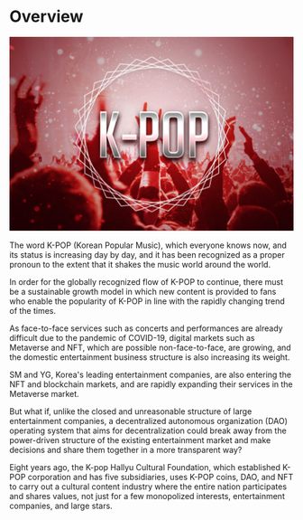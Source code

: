 # Overview



![](<../../../../.gitbook/assets/image (14).png>)



The word K-POP (Korean Popular Music), which everyone knows now, and its status is increasing day by day, and it has been recognized as a proper pronoun to the extent that it shakes the music world around the world.&#x20;

In order for the globally recognized flow of K-POP to continue, there must be a sustainable growth model in which new content is provided to fans who enable the popularity of K-POP in line with the rapidly changing trend of the times.

As face-to-face services such as concerts and performances are already difficult due to the pandemic of COVID-19, digital markets such as Metaverse and NFT, which are possible non-face-to-face, are growing, and the domestic entertainment business structure is also increasing its weight.

&#x20;SM and YG, Korea's leading entertainment companies, are also entering the NFT and blockchain markets, and are rapidly expanding their services in the Metaverse market.

&#x20;But what if, unlike the closed and unreasonable structure of large entertainment companies, a decentralized autonomous organization (DAO) operating system that aims for decentralization could break away from the power-driven structure of the existing entertainment market and make decisions and share them together in a more transparent way?

&#x20;Eight years ago, the K-pop Hallyu Cultural Foundation, which established K-POP corporation and has five subsidiaries, uses K-POP coins, DAO, and NFT to carry out a cultural content industry where the entire nation participates and shares values, not just for a few monopolized interests, entertainment companies, and large stars.
